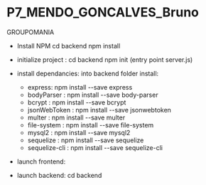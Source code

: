 # P7_MENDO_GONCALVES_Bruno

GROUPOMANIA

- Install NPM
cd backend
npm install

- initialize project :
cd backend
npm init (entry point server.js)

- install dependancies:
into backend folder install:

    - express: npm install --save express
    - bodyParser : npm install --save body-parser
    - bcrypt : npm install --save bcrypt
    - jsonWebToken : npm install --save jsonwebtoken
    - multer : npm install --save multer
    - file-system : npm install --save file-system
    - mysql2 : npm install --save mysql2
    - sequelize : npm install --save sequelize
    - sequelize-cli : npm install --save sequelize-cli

- launch frontend: 
<!--  to be determined -->

- launch backend:
    cd backend